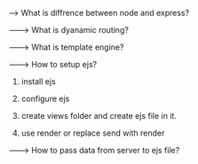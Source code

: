--> What is diffrence between node and express?

<!-- with the help of node we can create server and express is a framework of node which is used to create server and routing, handle request mean we use feature of server. -->
<!-- with node we use express but with express we can not use node -->
<!-- but in node thier is feature to make server with HTTP module but this is bit difficult to code in node so we use express to make server and routing and handle request. -->
 <!-- but but express at the end use the HTTP module of node to make server and routing and handle request. -->

 ---> What is dyanamic routing?
 <!-- Aisa koi bhi route jiska ek hi part change hota h usko dyanamic route kehte h. like facebook.com/username -->
 <!-- here username is dyanamic route. and we use facebook.com/:username to make dyanamic route. : this represent that iske baad jo bhi ayega vo change ho skta-->
<!-- after the semicolon we can write anything like name, id, etc and it called as params. and we can access it by req.params.name, req.params.id, etc. -->

---> What is template engine?
<!-- Template engine is used to create dynamic HTML pages. -->
<!-- here we use ejs and html k pass power nhi hoti calculate krne ki but ejs has option to calculate and show result in html page. -->

---> How to setup ejs?

1) install ejs
<!-- npm install ejs -->

2) configure ejs
<!-- app.set('view engine', 'ejs'); -->

3) create views folder and create ejs file in it.
<!-- views folder is used to store all ejs file. -->

4) use render or replace send with render 
<!-- res.render('index'); ==>  do not use .ejs extensionin render function. -->

---> How to pass data from server to ejs file?
<!-- res.render('index', {title: 'Home'}); here title is key and Home is value mean in html page where tittle is thier it will replace with Home. -->
<!-- then we wrap the title like <%= title%>in html page. -->

